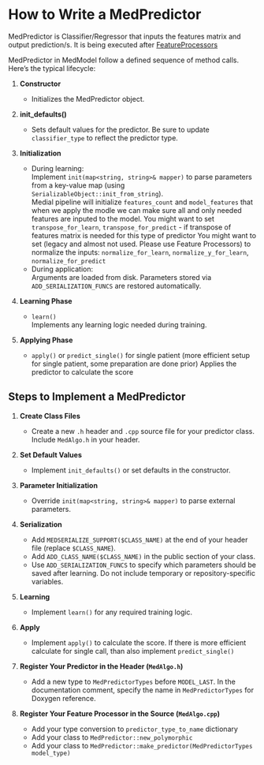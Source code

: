 # How to Write a MedPredictor

MedPredictor is Classifier/Regressor that inputs the features matrix and output prediction/s. 
It is being executed after [FeatureProcessors](../FeatureProcessor%20practical%20guide)

MedPredictor in MedModel follow a defined sequence of method calls. Here’s the typical lifecycle:

1. **Constructor**
   - Initializes the MedPredictor object.

2. **init_defaults()**
   - Sets default values for the predictor. Be sure to update `classifier_type` to reflect the predictor type.

3. **Initialization**
   - During learning:  
     Implement `init(map<string, string>& mapper)` to parse parameters from a key-value map (using `SerializableObject::init_from_string`).  
     Medial pipeline will initialize `features_count` and `model_features` that when we apply the modle we can make sure all and only needed features are inputed to the model.
     You might want to set `transpose_for_learn`, `transpose_for_predict` - if transpose of features matrix is needed for this type of predictor
     You might want to set (legacy and almost not used. Please use Feature Processors) to normalize the inputs: `normalize_for_learn`, `normalize_y_for_learn`, `normalize_for_predict`
   - During application:  
     Arguments are loaded from disk. Parameters stored via `ADD_SERIALIZATION_FUNCS` are restored automatically.

4. **Learning Phase**
   - `learn()`  
     Implements any learning logic needed during training.

5. **Applying Phase**
   - `apply()`  or `predict_single()` for single patient (more efficient setup for single patient, some preparation are done prior)
     Applies the predictor to calculate the score

## Steps to Implement a MedPredictor

1. **Create Class Files**
   - Create a new `.h` header and `.cpp` source file for your predictor class. Include `MedAlgo.h` in your header.

2. **Set Default Values**
   - Implement `init_defaults()` or set defaults in the constructor.

3. **Parameter Initialization**
   - Override `init(map<string, string>& mapper)` to parse external parameters.

4. **Serialization**
   - Add `MEDSERIALIZE_SUPPORT($CLASS_NAME)` at the end of your header file (replace `$CLASS_NAME`).
   - Add `ADD_CLASS_NAME($CLASS_NAME)` in the public section of your class.
   - Use `ADD_SERIALIZATION_FUNCS` to specify which parameters should be saved after learning. Do not include temporary or repository-specific variables.

5. **Learning**
   - Implement `learn()` for any required training logic.

6. **Apply**
   - Implement `apply()` to calculate the score. If there is more efficient calculate for single call, than also implement `predict_single()`

7. **Register Your Predictor in the Header (`MedAlgo.h`)**
   - Add a new type to `MedPredictorTypes` before `MODEL_LAST`. In the documentation comment, specify the name in `MedPredictorTypes` for Doxygen reference.

9. **Register Your Feature Processor in the Source (`MedAlgo.cpp`)**
   - Add your type conversion to `predictor_type_to_name` dictionary
   - Add your class to `MedPredictor::new_polymorphic`
   - Add your class to `MedPredictor::make_predictor(MedPredictorTypes model_type)`

